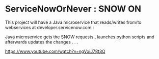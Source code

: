 # ServiceNowOrNever : SNOW ON

This project will have a Java microservice that 
   reads/writes from/to webservices at developer.servicenow.com :

Java microservice gets the SNOW requests , 
   launches python scripts and
      afterwards updates the changes . . .

https://www.youtube.com/watch?v=ngVxiJ78t3Q
